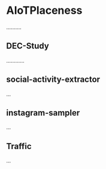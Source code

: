# AIoTPlaceness

..........

## DEC-Study

............

## social-activity-extractor

...

## instagram-sampler

...

## Traffic

...
